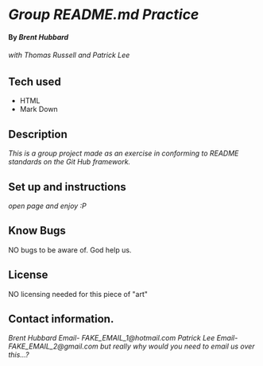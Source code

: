 # _Group README.md Practice_

#### By _**Brent Hubbard**_

###### with Thomas Russell and Patrick Lee

## Tech used

* HTML
* Mark Down

## Description

_This is a group project made as an exercise in conforming to README standards on the Git Hub framework._

## Set up and instructions

_open page and enjoy :P_

## Know Bugs

NO bugs to be aware of. God help us.

## License
NO licensing needed for this piece of "art"

## Contact information.
_Brent Hubbard Email- FAKE_EMAIL_1@hotmail.com_
_Patrick Lee Email- FAKE_EMAIL_2@gmail.com_
_but really why would you need to email us over this...?_
